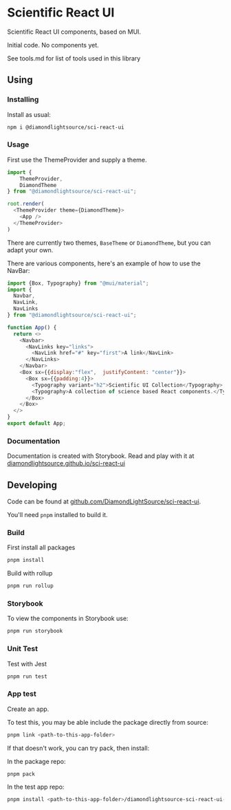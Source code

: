 Scientific React UI
===================

Scientific React UI components, based on MUI.

Initial code. No components yet.

See tools.md for list of tools used in this library

Using
-----

### Installing

Install as usual:

```sh
npm i @diamondlightsource/sci-react-ui
```

### Usage

First use the ThemeProvider and supply a theme.

```js
import {
    ThemeProvider,
	DiamondTheme
} from "@diamondlightsource/sci-react-ui";

root.render(
  <ThemeProvider theme={DiamondTheme}>
    <App />
  </ThemeProvider>
)
```

There are currently two themes, `BaseTheme` or `DiamondTheme`, but you can adapt your own.

There are various components, here's an example of how to use the NavBar:

```js
import {Box, Typography} from "@mui/material";
import {
  Navbar,
  NavLink,
  NavLinks
} from "@diamondlightsource/sci-react-ui";

function App() {
  return <>
    <Navbar>
      <NavLinks key="links">
        <NavLink href="#" key="first">A link</NavLink>
      </NavLinks>
    </Navbar>
    <Box sx={{display:"flex",  justifyContent: "center"}}>
      <Box sx={{padding:4}}>
        <Typography variant="h2">Scientific UI Collection</Typography>
        <Typography>A collection of science based React components.</Typography>
      </Box>
    </Box>
  </>
}
export default App;
```

### Documentation

Documentation is created with Storybook.
Read and play with it at [diamondlightsource.github.io/sci-react-ui](https://diamondlightsource.github.io/sci-react-ui/)

Developing
----------

Code can be found at [github.com/DiamondLightSource/sci-react-ui](https://github.com/DiamondLightSource/sci-react-ui).

You'll need `pnpm` installed to build it.

### Build

First install all packages

```sh
pnpm install
```

Build with rollup

```sh
pnpm run rollup
```

### Storybook 

To view the components in Storybook use:

```sh
pnpm run storybook
```


### Unit Test

Test with Jest

```sh
pnpm run test
```

### App test

Create an app.

To test this, you may be able include the package directly from source:
```sh
pnpm link <path-to-this-app-folder>
```
If that doesn't work, you can try pack, then install:

In the package repo:
```sh
pnpm pack
```
In the test app repo:
```sh
pnpm install <path-to-this-app-folder>/diamondlightsource-sci-react-ui-0.0.1.tgz
```